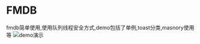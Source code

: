 # FMDB
fmdb简单使用,使用队列线程安全方式,demo包括了单例,toast分类,masnory使用等
![demo演示](http://img.hoop8.com/1608C/dULZ7a8G.gif)

